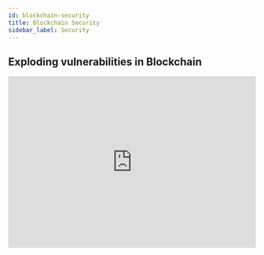 ```yaml
---
id: blockchain-security
title: Blockchain Security
sidebar_label: Security
---
```

## Exploding vulnerabilities in Blockchain

<iframe width="100%" height="350" src="https://www.youtube.com/embed/tss1d0sow0o" frameborder="0" allow="true" allowfullscreen></iframe> 